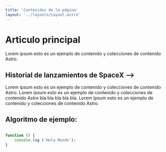 ```yaml
---
title: 'Contenidos de la página'
layout: '../layouts/Layout.astro'
---
```



# Articulo principal

Lorem ipsum esto es un ejemplo de contenido y colecciones de contenido Astro.

## Historial de lanzamientos de SpaceX -->

Lorem ipsum esto es un ejemplo de contenido y colecciones de contenido Astro.
Lorem ipsum esto es un ejemplo de contenido y colecciones de contenido Astro bla bla bla bla bla.
Lorem ipsum esto es un ejemplo de contenido y colecciones de contenido Astro.


## Algoritmo de ejemplo:

```javascript

function () {
    console.log ('Hola Mundo');
}
```